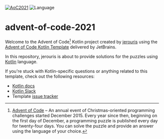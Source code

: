 [![AoC2021](https://img.shields.io/badge/%20%F0%9F%8E%84adventofcode-2021-red)](https://adventofcode.com/2021) ![Language](https://img.shields.io/github/languages/top/cortinico/adventofcode-2021?color=blue&logo=kotlin)
# advent-of-code-2021

Welcome to the Advent of Code[^aoc] Kotlin project created by [jerouris][github] using the [Advent of Code Kotlin Template][template] delivered by JetBrains.

In this repository, jerouris is about to provide solutions for the puzzles using [Kotlin][kotlin] language.

If you're stuck with Kotlin-specific questions or anything related to this template, check out the following resources:

- [Kotlin docs][docs]
- [Kotlin Slack][slack]
- Template [issue tracker][issues]


[^aoc]:
    [Advent of Code][aoc] – An annual event of Christmas-oriented programming challenges started December 2015.
    Every year since then, beginning on the first day of December, a programming puzzle is published every day for twenty-four days.
    You can solve the puzzle and provide an answer using the language of your choice.

[aoc]: https://adventofcode.com
[docs]: https://kotlinlang.org/docs/home.html
[github]: https://github.com/jerouris
[issues]: https://github.com/kotlin-hands-on/advent-of-code-kotlin-template/issues
[kotlin]: https://kotlinlang.org
[slack]: https://surveys.jetbrains.com/s3/kotlin-slack-sign-up
[template]: https://github.com/kotlin-hands-on/advent-of-code-kotlin-template
